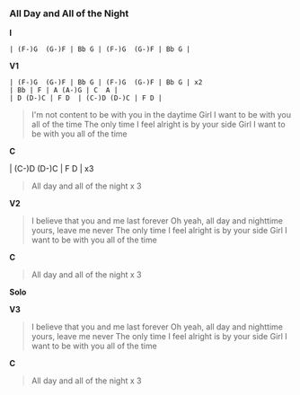 ### All Day and All of the Night

**I**
    
    | (F-)G  (G-)F | Bb G | (F-)G  (G-)F | Bb G |

**V1**

    | (F-)G  (G-)F | Bb G | (F-)G  (G-)F | Bb G | x2
    | Bb | F | A (A-)G | C  A | 
    | D (D-)C | F D  | (C-)D (D-)C | F D |

> I'm not content to be with you in the daytime
> Girl I want to be with you all of the time
> The only time I feel alright is by your side
> Girl I want to be with you all of the time

**C**

| (C-)D (D-)C | F D | x3

> All day and all of the night x 3

**V2**

> I believe that you and me last forever
> Oh yeah, all day and nighttime yours, leave me never
> The only time I feel alright is by your side
> Girl I want to be with you all of the time

**C**

> All day and all of the night x 3

**Solo**

**V3**

> I believe that you and me last forever
> Oh yeah, all day and nighttime yours, leave me never
> The only time I feel alright is by your side
> Girl I want to be with you all of the time

**C**

> All day and all of the night x 3
 
